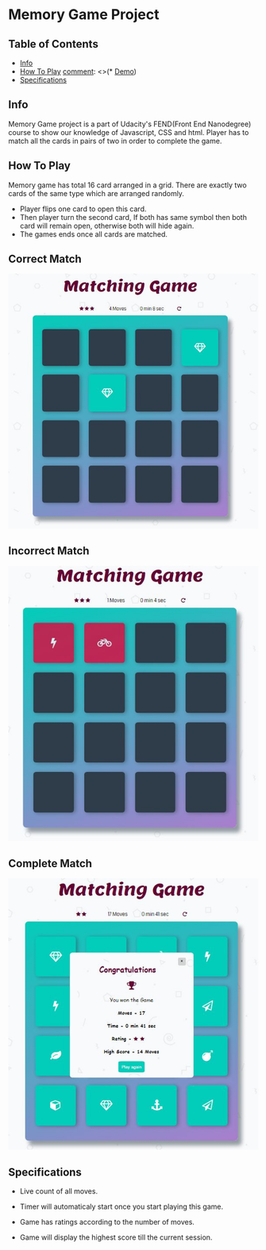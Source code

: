 # Memory Game Project

## Table of Contents

* [Info](#Info)
* [How To Play](#HowToPlay)
[comment]: <>(* [Demo](#Demo))
* [Specifications](#Specifications)




## Info
Memory Game project is a part of Udacity's FEND(Front End Nanodegree) course to show our knowledge of Javascript, CSS and html. Player has to match all the cards in pairs of two in order to complete the game.



[comment]: <> (## Demo)

## How To Play
Memory game has total 16 card arranged in a grid. There are exactly two cards of the same type which are arranged randomly.

* Player flips one card to open this card.
* Then player turn the second card, If both has same symbol then both card will remain open, otherwise both will hide again.
* The games ends once all cards are matched.


## Correct Match

![Correct Match](/img/match.JPG)



## Incorrect Match

![Incorrect Match](img/nomatch.JPG)


## Complete Match

![Modal Display](img/modal.JPG)


## Specifications

* Live count of all moves.

* Timer will automaticaly start once you start playing this game.

* Game has ratings according to the number of moves.

* Game will display the highest score till the current session.
